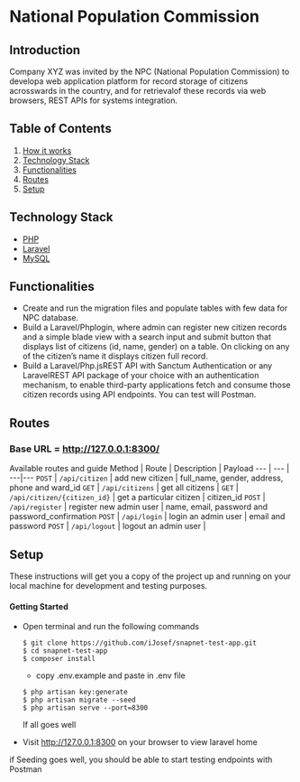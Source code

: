 # National Population Commission

## Introduction

Company XYZ was invited by the NPC (National Population Commission) to developa web application platform for record storage of citizens acrosswards in the country, and  for retrievalof  these  records  via  web  browsers,  REST  APIs  for  systems integration.


## Table of Contents
1. <a href="#how-it-works">How it works</a>
2. <a href="#technology-stack">Technology Stack</a>
3. <a href="#functionalities">Functionalities</a>
4. <a href="#routes">Routes</a>
5. <a href="#setup">Setup</a>


## Technology Stack
  - [PHP](https://www.php.net)
  - [Laravel](https://laravel.com)
  - [MySQL](https://www.mysql.com/)

## Functionalities
* Create and run the migration files and populate tables with few data for NPC database.
* Build a Laravel/Phplogin, where admin can register new citizen records and a simple blade  view  with  a  search  input  and  submit  button  that  displays  list  of  citizens  (id, name, gender) on a table. On clicking on any of the citizen’s name it displays citizen full record.
* Build a Laravel/Php.jsREST API with Sanctum Authentication or any LaravelREST API package  of  your  choice  with  an  authentication  mechanism,  to  enable  third-party applications fetch and consume those citizen records using API endpoints. You can test will Postman.

## Routes

### Base URL = http://127.0.0.1:8300/
Available routes and guide
Method | Route | Description | Payload
--- | --- | ---|---
`POST` | `/api/citizen` | add new citizen | full_name, gender, address, phone and ward_id
`GET` | `/api/citizens` | get all citizens | 
`GET` | `/api/citizen/{citizen_id}` | get a particular citizen | citizen_id
`POST` | `/api/register` | register new admin user | name, email, password and password_confirmation
`POST` | `/api/login` | login an admin user | email and password
`POST` | `/api/logout` | logout an admin user | 

## Setup
These instructions will get you a copy of the project up and running on your local machine for development and testing purposes.

  #### Getting Started
  - Open terminal and run the following commands
    ```
    $ git clone https://github.com/iJosef/snapnet-test-app.git
    $ cd snapnet-test-app
    $ composer install
    ```
    - copy .env.example and paste in .env file

    ```
    $ php artisan key:generate
    $ php artisan migrate --seed
    $ php artisan serve --port=8300
    ```
    If all goes well 
  - Visit http://127.0.0.1:8300 on your browser to view laravel home
  
  if Seeding goes well, you should be able to start testing endpoints with Postman

